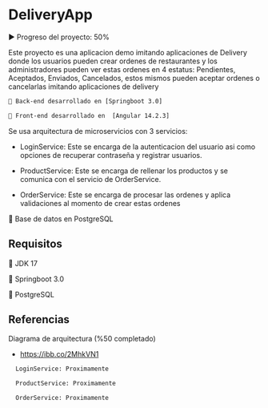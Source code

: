 
# DeliveryApp

▶️ Progreso del proyecto: 50%

Este proyecto es una aplicacion demo imitando aplicaciones de Delivery donde los usuarios pueden crear ordenes de restaurantes y los administradores pueden ver estas ordenes en 4 estatus: Pendientes, Aceptados, Enviados, Cancelados, estos mismos pueden aceptar ordenes o cancelarlas imitando aplicaciones de delivery

```bash
🔧 Back-end desarrollado en [Springboot 3.0]

🔧 Front-end desarrollado en  [Angular 14.2.3]
```

Se usa arquitectura de microservicios con 3 servicios:

- LoginService: Este se encarga de la autenticacion del usuario asi como opciones de recuperar contraseña y registrar usuarios.

- ProductService: Este se encarga de rellenar los productos y se comunica con el servicio de OrderService.

- OrderService: Este se encarga de procesar las ordenes y aplica validaciones al momento de crear estas ordenes

🔧 Base de datos en PostgreSQL






## Requisitos

📏 JDK 17

📏 Springboot 3.0

📏 PostgreSQL





## Referencias

Diagrama de arquitectura (%50 completado)


- https://ibb.co/2MhkVN1


```bash
  LoginService: Proximamente 
```

```bash
  ProductService: Proximamente 
```

```bash
  OrderService: Proximamente 
```



